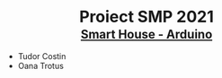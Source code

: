 <style>
#titlu{
    line-height:1px;
    margin-bottom:30px;
}

</style>
<div id="titlu">
<h1 style="text-align:center; font-weight:bold;">Proiect SMP 2021</h1>
<h2 style="text-align:center; text-decoration: underline;">Smart House - Arduino </h2>
</div>

### 
 - Tudor Costin
 - Oana Trotus
